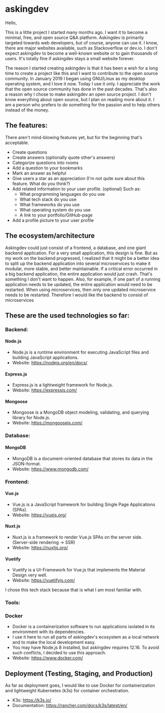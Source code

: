 # askingdev

Hello,

This is a little project I started many months ago.
I want it to become a minimal, free, and open source Q&A platform.
Askingdev is primarily targeted towards web developers, but of course, anyone can use it.
I know, there are major websites available, such as Stackoverflow or dev.io.
I don't expect askingdev to become a well-known website or to gain thousands of users.
It's totally fine if askingdev stays a small website forever.

The reason I started creating askingdev is that it has been a wish for a long time to create a project like this and I want to contribute to the open source community. In January 2019 I began using GNU/Linux as my desktop operating system, and I love it now. Today I use it only. I appreciate the work that the open source community has done in the past decades. That's also a reason why I chose to make askingdev an open source project. I don't know everything about open source, but I plan on reading more about it. 
I am a person who prefers to do something for the passion and to help others instead of the money.

## The features:
There aren't mind-blowing features yet, but for the beginning that's acceptable.

- Create questions
- Create answers (optionally quote other's answers)
- Categorize questions into rooms
- Add a question to your bookmarks
- Mark an answer as helpful
- Give users a star as an appreciation (I'm not quite sure about this feature. What do you think?)
- Add related information to your user profile. (optional) Such as:
  - What programming languages do you use
  - What tech stack do you use
  - What frameworks do you use
  - What operating system do you use
  - A link to your portfolio/GitHub-page
- Add a profile picture to your user profile

## The ecosystem/architecture
Askingdev could just consist of a frontend, a database, and one giant backend application.
For a very small application, this design is fine.
But as my work on the backend progressed, I realized that it might be a better idea to split up the backend application into several microservices to make it modular, more stable, and better maintainable.
If a critical error occurred in a big backend application, the entire application would just crash.
That's something I don't want to happen. Also, for example, if one part of a running application needs to be updated, the entire application would need to be restarted. When using microservices, then only one updated microservice needs to be restarted. Therefore I would like the backend to consist of microservices

## These are the used technologies so far:
### Backend:

#### Node.js
- Node.js is a runtime environment for executing JavaScript files and building JavaScript applications.
- Website: https://nodejs.org/en/docs/

#### Express.js
- Express.js is a lightweight framework for Node.js.
- Website: https://expressjs.com/

#### Mongoose
- Mongoose is a MongoDB object modeling, validating, and querying library for Node.js.
- Website: https://mongoosejs.com/

### Database:

#### MongoDB
- MongoDB is a document-oriented database that stores its data in the JSON-format.
- Website: https://www.mongodb.com/

### Frontend:

#### Vue.js
- Vue.js is a JavaScript framework for building Single Page Applications (SPAs).
- Website: https://vuejs.org/

#### Nuxt.js
- Nuxt.js is a framework to render Vue.js SPAs on the server side. (Server-side rendering -> SSR)
- Website: https://nuxtjs.org/

#### Vuetify
- Vuetify is a UI-Framework for Vue.js that implements the Material Design very well.
- Website: https://vuetifyjs.com/

I chose this tech stack because that is what I am most familiar with.

### Tools:

### Docker
- Docker is a containerization software to run applications isolated in its environment with its dependencies.
- I use it here to run all parts of askingdev's ecosystem as a local network and to make the local development easy.
- You may have Node.js 8 installed, but askingdev requires 12.16. To avoid such conflicts, I decided to use this approach.
- Website: https://www.docker.com/

## Deployment (Testing, Staging, and Production)
As far as deployment goes, I would like to use Docker for containerization and lightweight Kubernetes (k3s) for container orchestration.
- K3s: https://k3s.io/
- Documentation: https://rancher.com/docs/k3s/latest/en/
